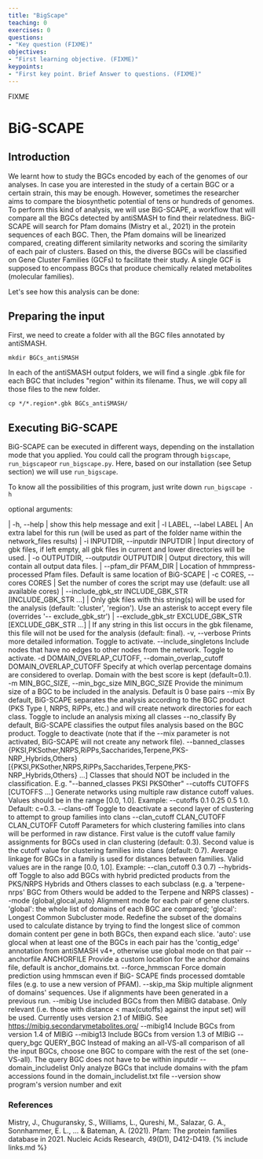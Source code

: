 ```yaml
---
title: "BigScape"
teaching: 0
exercises: 0
questions:
- "Key question (FIXME)"
objectives:
- "First learning objective. (FIXME)"
keypoints:
- "First key point. Brief Answer to questions. (FIXME)"
---
```

FIXME

# BiG-SCAPE

## Introduction

We learnt how to study the BGCs encoded by each of the genomes of our analyses. In case you are interested in the study of a certain BGC or a certain strain, this may be enough. However, sometimes the researcher aims to compare the biosynthetic potential of tens or hundreds of genomes. To perform this kind of analysis, we will use BiG-SCAPE, a workflow that will compare all the BGCs detected by antiSMASH to find their relatedness. BiG-SCAPE will search for Pfam domains (Mistry et al., 2021) in the protein sequences of each BGC. Then, the Pfam domains will be linearized compared, creating different similarity networks and scoring the similarity of each pair of clusters. Based on this, the diverse BGCs will be classified on Gene Cluster Families (GCFs) to facilitate their study. A single GCF is supposed to encompass BGCs that produce chemically related metabolites (molecular families).

Let's see how this analysis can be done:

## Preparing the input

First, we need to create a folder with all the BGC files annotated by antiSMASH. 

`mkdir BGCs_antiSMASH`

In each of the antiSMASH output folders, we will find a single .gbk file for each BGC that includes "region" within its filename. Thus, we will copy all those files to the new folder.

`cp */*.region*.gbk BGCs_antiSMASH/`

## Executing BiG-SCAPE

BiG-SCAPE can be executed in different ways, depending on the installation mode that you applied. You could call the program through `bigscape`, `run_bigscape`or `run_bigscape.py`. Here, based on our installation (see Setup section) we will use `run_bigscape`. 

To know all the possibilities of this program, just write down `run_bigscape -h`

optional arguments:

|  -h, --help           | show this help message and exit
|  -l LABEL, --label LABEL
                       | An extra label for this run (will be used as part of
                        the folder name within the network_files results)
|  -i INPUTDIR, --inputdir INPUTDIR
                       | Input directory of gbk files, if left empty, all gbk
                        files in current and lower directories will be used.
|  -o OUTPUTDIR, --outputdir OUTPUTDIR
                       | Output directory, this will contain all output data
                        files.
|  --pfam_dir PFAM_DIR  | Location of hmmpress-processed Pfam files. Default is
                        same location of BiG-SCAPE
|  -c CORES, --cores CORES
                       | Set the number of cores the script may use (default:
                        use all available cores)
|  --include_gbk_str INCLUDE_GBK_STR [INCLUDE_GBK_STR ...]
                       | Only gbk files with this string(s) will be used for
                        the analysis (default: 'cluster', 'region'). Use an
                        asterisk to accept every file (overrides '--
                        exclude_gbk_str')
|  --exclude_gbk_str EXCLUDE_GBK_STR [EXCLUDE_GBK_STR ...]
                       | If any string in this list occurs in the gbk filename,
                        this file will not be used for the analysis (default:
                        final).
  -v, --verbose         Prints more detailed information. Toggle to activate.
  --include_singletons  Include nodes that have no edges to other nodes from
                        the network. Toggle to activate.
  -d DOMAIN_OVERLAP_CUTOFF, --domain_overlap_cutoff DOMAIN_OVERLAP_CUTOFF
                        Specify at which overlap percentage domains are
                        considered to overlap. Domain with the best score is
                        kept (default=0.1).
  -m MIN_BGC_SIZE, --min_bgc_size MIN_BGC_SIZE
                        Provide the minimum size of a BGC to be included in
                        the analysis. Default is 0 base pairs
  --mix                 By default, BiG-SCAPE separates the analysis according
                        to the BGC product (PKS Type I, NRPS, RiPPs, etc.) and
                        will create network directories for each class. Toggle
                        to include an analysis mixing all classes
  --no_classify         By default, BiG-SCAPE classifies the output files
                        analysis based on the BGC product. Toggle to
                        deactivate (note that if the --mix parameter is not
                        activated, BiG-SCAPE will not create any network
                        file).
  --banned_classes {PKSI,PKSother,NRPS,RiPPs,Saccharides,Terpene,PKS-NRP_Hybrids,Others} [{PKSI,PKSother,NRPS,RiPPs,Saccharides,Terpene,PKS-NRP_Hybrids,Others} ...]
                        Classes that should NOT be included in the
                        classification. E.g. "--banned_classes PKSI PKSOther"
  --cutoffs CUTOFFS [CUTOFFS ...]
                        Generate networks using multiple raw distance cutoff
                        values. Values should be in the range [0.0, 1.0].
                        Example: --cutoffs 0.1 0.25 0.5 1.0. Default: c=0.3.
  --clans-off           Toggle to deactivate a second layer of clustering to
                        attempt to group families into clans
  --clan_cutoff CLAN_CUTOFF CLAN_CUTOFF
                        Cutoff Parameters for which clustering families into
                        clans will be performed in raw distance. First value
                        is the cutoff value family assignments for BGCs used
                        in clan clustering (default: 0.3). Second value is the
                        cutoff value for clustering families into clans
                        (default: 0.7). Average linkage for BGCs in a family
                        is used for distances between families. Valid values
                        are in the range [0.0, 1.0]. Example: --clan_cutoff
                        0.3 0.7)
  --hybrids-off         Toggle to also add BGCs with hybrid predicted products
                        from the PKS/NRPS Hybrids and Others classes to each
                        subclass (e.g. a 'terpene-nrps' BGC from Others would
                        be added to the Terpene and NRPS classes)
  --mode {global,glocal,auto}
                        Alignment mode for each pair of gene clusters.
                        'global': the whole list of domains of each BGC are
                        compared; 'glocal': Longest Common Subcluster mode.
                        Redefine the subset of the domains used to calculate
                        distance by trying to find the longest slice of common
                        domain content per gene in both BGCs, then expand each
                        slice. 'auto': use glocal when at least one of the
                        BGCs in each pair has the 'contig_edge' annotation
                        from antiSMASH v4+, otherwise use global mode on that
                        pair
  --anchorfile ANCHORFILE
                        Provide a custom location for the anchor domains file,
                        default is anchor_domains.txt.
  --force_hmmscan       Force domain prediction using hmmscan even if BiG-
                        SCAPE finds processed domtable files (e.g. to use a
                        new version of PFAM).
  --skip_ma             Skip multiple alignment of domains' sequences. Use if
                        alignments have been generated in a previous run.
  --mibig               Use included BGCs from then MIBiG database. Only
                        relevant (i.e. those with distance < max(cutoffs)
                        against the input set) will be used. Currently uses
                        version 2.1 of MIBiG. See
                        https://mibig.secondarymetabolites.org/
  --mibig14             Include BGCs from version 1.4 of MIBiG
  --mibig13             Include BGCs from version 1.3 of MIBiG
  --query_bgc QUERY_BGC
                        Instead of making an all-VS-all comparison of all the
                        input BGCs, choose one BGC to compare with the rest of
                        the set (one-VS-all). The query BGC does not have to
                        be within inputdir
  --domain_includelist  Only analyze BGCs that include domains with the pfam
                        accessions found in the domain_includelist.txt file
  --version             show program's version number and exit


### References
Mistry, J., Chuguransky, S., Williams, L., Qureshi, M., Salazar, G. A., Sonnhammer, E. L., ... & Bateman, A. (2021). Pfam: The protein families database in 2021. Nucleic Acids Research, 49(D1), D412-D419.
{% include links.md %}
